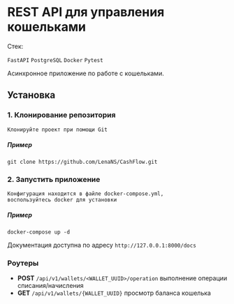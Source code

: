 # REST API для управления кошельками

Стек:

```FastAPI```
```PostgreSQL```
```Docker```
```Pytest```

Асинхронное приложение по работе с кошельками.

## Установка
### 1. Клонирование репозитория
```
Клонируйте проект при помощи Git
```
##### Пример
```
git clone https://github.com/LenaNS/CashFlow.git
```
### 2. Запустить приложение
```
Конфигурация находится в файле docker-compose.yml,
воспользуйтесь docker для установки
```
##### Пример
```
docker-compose up -d
```

Документация доступна по адресу ```http://127.0.0.1:8000/docs```

### Роутеры
+ **POST**   ```/api/v1/wallets/<WALLET_UUID>/operation``` выполнение операции списания/начисления
+ **GET** ```/api/v1/wallets/{WALLET_UUID}``` просмотр баланса кошелька